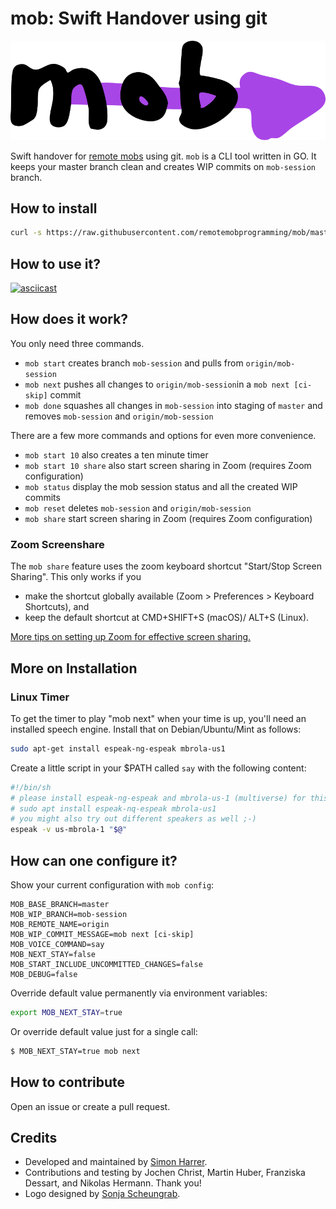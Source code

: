 # mob: Swift Handover using git

![mob Logo](logo.svg)

Swift handover for [remote mobs](https://remotemobprogramming.org) using git.
`mob` is a CLI tool written in GO.
It keeps your master branch clean and creates WIP commits on `mob-session` branch.

## How to install

```bash
curl -s https://raw.githubusercontent.com/remotemobprogramming/mob/master/install.sh | sh
```

## How to use it?

[![asciicast](https://asciinema.org/a/321885.svg)](https://asciinema.org/a/321885)

## How does it work?

You only need three commands.

- `mob start` creates branch `mob-session` and pulls from `origin/mob-session`
- `mob next` pushes all changes to `origin/mob-session`in a `mob next [ci-skip]` commit
- `mob done` squashes all changes in `mob-session` into staging of `master` and removes `mob-session` and `origin/mob-session`

There are a few more commands and options for even more convenience.

- `mob start 10` also creates a ten minute timer
- `mob start 10 share` also start screen sharing in Zoom (requires Zoom configuration)
- `mob status` display the mob session status and all the created WIP commits
- `mob reset` deletes `mob-session` and `origin/mob-session`
- `mob share` start screen sharing in Zoom (requires Zoom configuration)

### Zoom Screenshare

The `mob share` feature uses the zoom keyboard shortcut "Start/Stop Screen Sharing". This only works if you
- make the shortcut globally available (Zoom > Preferences > Keyboard Shortcuts), and
- keep the default shortcut at CMD+SHIFT+S (macOS)/ ALT+S (Linux).

[More tips on setting up Zoom for effective screen sharing.](https://effectivehomeoffice.com/setup-zoom-for-effective-screen-sharing/)

## More on Installation

### Linux Timer

To get the timer to play "mob next" when your time is up, you'll need an installed speech engine. 
Install that on Debian/Ubuntu/Mint as follows:

```bash
sudo apt-get install espeak-ng-espeak mbrola-us1
```

Create a little script in your $PATH called `say` with the following content:

```bash
#!/bin/sh
# please install espeak-ng-espeak and mbrola-us-1 (multiverse) for this to work!
# sudo apt install espeak-nq-espeak mbrola-us1
# you might also try out different speakers as well ;-)
espeak -v us-mbrola-1 "$@"
```

## How can one configure it?

Show your current configuration with `mob config`:

```
MOB_BASE_BRANCH=master
MOB_WIP_BRANCH=mob-session
MOB_REMOTE_NAME=origin
MOB_WIP_COMMIT_MESSAGE=mob next [ci-skip]
MOB_VOICE_COMMAND=say
MOB_NEXT_STAY=false
MOB_START_INCLUDE_UNCOMMITTED_CHANGES=false
MOB_DEBUG=false
```

Override default value permanently via environment variables:

```bash
export MOB_NEXT_STAY=true
```

Or override default value just for a single call:

```bash
$ MOB_NEXT_STAY=true mob next
```

## How to contribute

Open an issue or create a pull request.

## Credits

- Developed and maintained by [Simon Harrer](https://twitter.com/simonharrer).
- Contributions and testing by Jochen Christ, Martin Huber, Franziska Dessart, and Nikolas Hermann. Thank you!
- Logo designed by [Sonja Scheungrab](https://twitter.com/multebaerr).

<script async defer src="https://cdn.simpleanalytics.io/hello.js"></script>
<noscript><img src="https://api.simpleanalytics.io/hello.gif" alt=""></noscript>